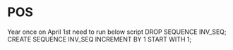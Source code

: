 # POS

Year once on April 1st need to run below script
DROP SEQUENCE INV_SEQ;
CREATE SEQUENCE INV_SEQ INCREMENT BY 1 START WITH 1;